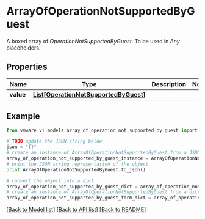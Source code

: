 # ArrayOfOperationNotSupportedByGuest

A boxed array of *OperationNotSupportedByGuest*. To be used in *Any* placeholders. 

## Properties
Name | Type | Description | Notes
------------ | ------------- | ------------- | -------------
**value** | [**List[OperationNotSupportedByGuest]**](OperationNotSupportedByGuest.md) |  | 

## Example

```python
from vmware_vi.models.array_of_operation_not_supported_by_guest import ArrayOfOperationNotSupportedByGuest

# TODO update the JSON string below
json = "{}"
# create an instance of ArrayOfOperationNotSupportedByGuest from a JSON string
array_of_operation_not_supported_by_guest_instance = ArrayOfOperationNotSupportedByGuest.from_json(json)
# print the JSON string representation of the object
print ArrayOfOperationNotSupportedByGuest.to_json()

# convert the object into a dict
array_of_operation_not_supported_by_guest_dict = array_of_operation_not_supported_by_guest_instance.to_dict()
# create an instance of ArrayOfOperationNotSupportedByGuest from a dict
array_of_operation_not_supported_by_guest_form_dict = array_of_operation_not_supported_by_guest.from_dict(array_of_operation_not_supported_by_guest_dict)
```
[[Back to Model list]](../README.md#documentation-for-models) [[Back to API list]](../README.md#documentation-for-api-endpoints) [[Back to README]](../README.md)


